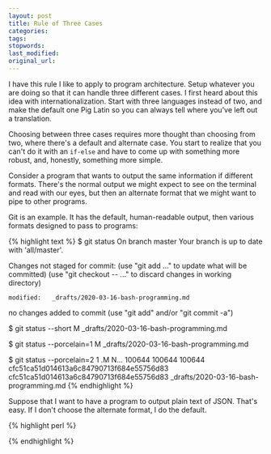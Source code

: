 ```yaml
---
layout: post
title: Rule of Three Cases
categories:
tags:
stopwords:
last_modified:
original_url:
---
```


I have this rule I like to apply to program architecture. Setup whatever you are doing so that it can handle three different cases. I first heard about this idea with internationalization. Start with three languages instead of two, and make the default one Pig Latin so you can always tell where you've left out a translation.

Choosing between three cases requires more thought than choosing from two, where there's a default and alternate case. You start to realize that you can't do it with an `if-else` and have to come up with something more robust, and, honestly, something more simple.

Consider a program that wants to output the same information if different formats. There's the normal output we might expect to see on the terminal and read with our eyes, but then an alternate format that we might want to pipe to other programs.

Git is an example. It has the default, human-readable output, then various formats designed to pass to programs:

{% highlight text %}
$ git status
On branch master
Your branch is up to date with 'all/master'.

Changes not staged for commit:
  (use "git add <file>..." to update what will be committed)
  (use "git checkout -- <file>..." to discard changes in working directory)

	modified:   _drafts/2020-03-16-bash-programming.md

no changes added to commit (use "git add" and/or "git commit -a")

$ git status --short
 M _drafts/2020-03-16-bash-programming.md

$ git status --porcelain=1
 M _drafts/2020-03-16-bash-programming.md

$ git status --porcelain=2
1 .M N... 100644 100644 100644 cfc51ca51d014613a6c84790713f684e55756d83 cfc51ca51d014613a6c84790713f684e55756d83 _drafts/2020-03-16-bash-programming.md
{% endhighlight %}

Suppose that I want to have a program to output plain text of JSON. That's easy. If I don't choose the alternate format, I do the default.

{% highlight perl %}

{% endhighlight %}


